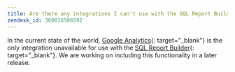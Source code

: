 ```yaml
---
title: Are there any integrations I can't use with the SQL Report Builder?
zendesk_id: 360016506592
---
```


In the current state of the world, [Google Analytics](../importing-data/integrations/google-analytics.md){: target="_blank"} is the only integration unavailable for use with the [SQL Report Builder](../dev-reports/sql-rpt-bldr.md){: target="_blank"}. We are working on including this functionality in a later release.
